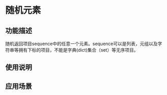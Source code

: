 # 随机元素
## 功能描述
随机返回项目sequence中的任意一个元素。sequence可以是列表，元组以及字符串等拥有下标的项目，不能是字典(dict)集合（set）等无序项目。
## 使用说明
## 应用场景
